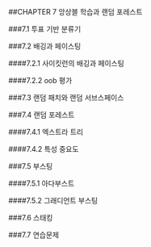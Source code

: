 ##CHAPTER 7 앙상블 학습과 랜덤 포레스트

###7.1 투표 기반 분류기

###7.2 배깅과 페이스팅

####7.2.1 사이킷런의 배깅과 페이스팅

####7.2.2 oob 평가

###7.3 랜덤 패치와 랜덤 서브스페이스

###7.4 랜덤 포레스트

####7.4.1 엑스트라 트리

####7.4.2 특성 중요도

###7.5 부스팅

####7.5.1 아다부스트

####7.5.2 그래디언트 부스팅

###7.6 스태킹

###7.7 연습문제
